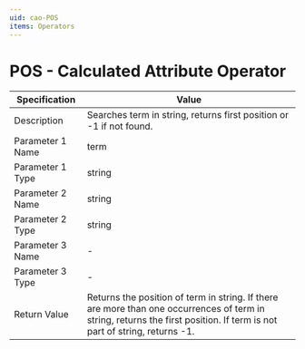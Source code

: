 ```yaml
---
uid: cao-POS
items: Operators
---
```


# POS - Calculated Attribute Operator

| Specification         | Value                                                        |
| --------------------- | ------------------------------------------------------------ |
| Description           | Searches term in string, returns first position or -1 if not found.          |
| Parameter 1 Name      | term                                                         |
| Parameter 1 Type      | string                                    |
| Parameter 2 Name      | string                                                            |
| Parameter 2 Type      | string                                                            |
| Parameter 3 Name      | -                                                            |
| Parameter 3 Type      | -                                                            |
| Return Value          | Returns the position of term in string. If there are more than one occurrences of term in string, returns the first position. If term is not part of string, returns -1. |
